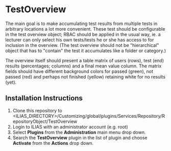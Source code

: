 # TestOverview

The main goal is to make accumulating test results from multiple tests in arbitrary locations a lot more convenient. These test should be configurable in the test overview object; RBAC should be applied in the usual way, ie. a lecturer can only select his own tests/tests he or she has access to for inclusion in the overview. (The test overview should not be "hierarchical" object that has to "contain" the test it accumulates like a folder or category.)

The overview itself should present a table matrix of users (rows), test (end) results (percentages; columns) and a final mean value column. The matrix fields should have different background colors for passed (green), not passed (red) and perhaps not finished (yellow) retaining white for no results (yet).

## Installation Instructions
1. Clone this repository to <ILIAS_DIRECTORY>/Customizing/global/plugins/Services/Repository/RepositoryObject/TestOverview
2. Login to ILIAS with an administrator account (e.g. root)
3. Select **Plugins** from the **Administration** main menu drop down.
4. Search the **TestOverview** plugin in the list of plugin and choose **Activate** from the **Actions** drop down.
